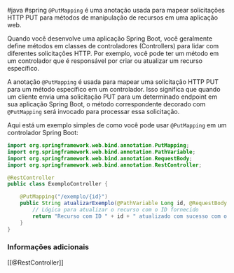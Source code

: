 #java #spring 
`@PutMapping` é uma anotação usada para mapear solicitações HTTP PUT para métodos de manipulação de recursos em uma aplicação web.

Quando você desenvolve uma aplicação Spring Boot, você geralmente define métodos em classes de controladores (Controllers) para lidar com diferentes solicitações HTTP. Por exemplo, você pode ter um método em um controlador que é responsável por criar ou atualizar um recurso específico.

A anotação `@PutMapping` é usada para mapear uma solicitação HTTP PUT para um método específico em um controlador. Isso significa que quando um cliente envia uma solicitação PUT para um determinado endpoint em sua aplicação Spring Boot, o método correspondente decorado com `@PutMapping` será invocado para processar essa solicitação.

Aqui está um exemplo simples de como você pode usar `@PutMapping` em um controlador Spring Boot:

```java
import org.springframework.web.bind.annotation.PutMapping;
import org.springframework.web.bind.annotation.PathVariable;
import org.springframework.web.bind.annotation.RequestBody;
import org.springframework.web.bind.annotation.RestController;

@RestController
public class ExemploController {

    @PutMapping("/exemplo/{id}")
    public String atualizarExemplo(@PathVariable Long id, @RequestBody String novoConteudo) {
        // Lógica para atualizar o recurso com o ID fornecido
        return "Recurso com ID " + id + " atualizado com sucesso com o conteúdo: " + novoConteudo;
    }
}
```
 
### Informações adicionais 

[[@RestController]]
